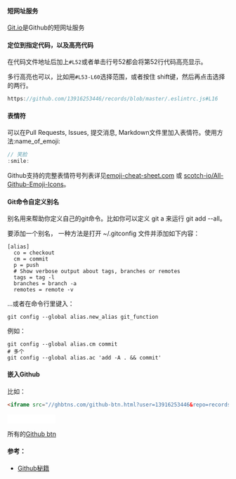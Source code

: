 #### 短网址服务

[Git.io](https://git.io/)是Github的短网址服务

#### 定位到指定代码，以及高亮代码

在代码文件地址后加上`#L52`或者单击行号52都会将第52行代码高亮显示。

多行高亮也可以，比如用`#L53-L60`选择范围，或者按住 shift键，然后再点击选择的两行。

```javascript
https://github.com/13916253446/records/blob/master/.eslintrc.js#L16
```

#### 表情符

可以在Pull Requests, Issues, 提交消息, Markdown文件里加入表情符。使用方法:name_of_emoji:

```javascript
// 笑脸
:smile:
```

Github支持的完整表情符号列表详见[emoji-cheat-sheet.com](https://www.webfx.com/tools/emoji-cheat-sheet/) 或 [scotch-io/All-Github-Emoji-Icons](https://github.com/scotch-io/All-Github-Emoji-Icons)。


#### Git命令自定义别名
别名用来帮助你定义自己的git命令。比如你可以定义 git a 来运行 git add --all。

要添加一个别名， 一种方法是打开 ~/.gitconfig 文件并添加如下内容：

```config
[alias]
  co = checkout
  cm = commit
  p = push
  # Show verbose output about tags, branches or remotes
  tags = tag -l
  branches = branch -a
  remotes = remote -v
```

...或者在命令行里键入：

```shell
git config --global alias.new_alias git_function
```

例如：

```shell
git config --global alias.cm commit
# 多个
git config --global alias.ac 'add -A . && commit'
```

#### 嵌入Github

比如：
```html
<iframe src="//ghbtns.com/github-btn.html?user=13916253446&repo=records&type=watch&count=true" allowtransparency="true" frameborder="0" scrolling="0" width="110" height="20"></iframe>
```

<iframe src="//ghbtns.com/github-btn.html?user=13916253446&repo=records&type=watch&count=true" allowtransparency="true" frameborder="0" scrolling="0" width="110" height="20" style="height:20px;"></iframe>

所有的[Github btn](https://ghbtns.com/)

#### 参考：

- [Github秘籍](https://snowdream86.gitbooks.io/github-cheat-sheet/content/zh/index.html#%E8%B0%83%E6%95%B4tab%E5%AD%97%E7%AC%A6%E6%89%80%E4%BB%A3%E8%A1%A8%E7%9A%84%E7%A9%BA%E6%A0%BC%E6%95%B0)